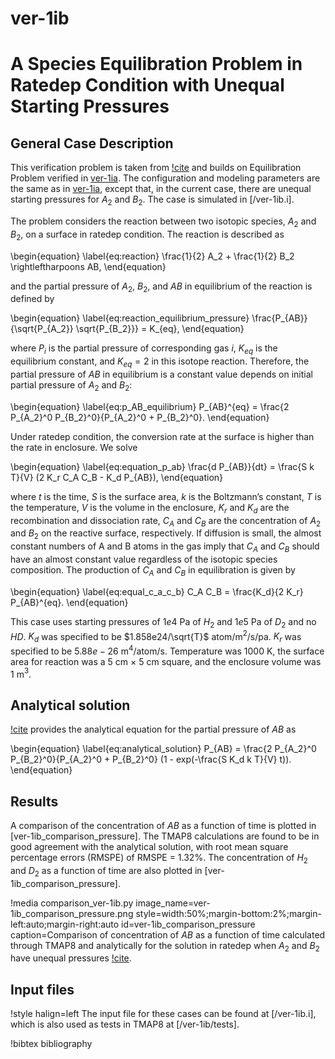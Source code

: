 # ver-1ib

# A Species Equilibration Problem in Ratedep Condition with Unequal Starting Pressures

## General Case Description

<!-- All necessary equations -->
This verification problem is taken from [!cite](ambrosek2008verification) and builds on Equilibration Problem verified in [ver-1ia](ver-1ia.md). The configuration and modeling parameters are the same as in [ver-1ia](ver-1ia.md), except that, in the current case, there are unequal starting pressures for $A_2$ and $B_2$. The case is simulated in [/ver-1ib.i].

The problem considers the reaction between two isotopic species, $A_2$ and $B_2$, on a surface in ratedep condition. The reaction is described as

\begin{equation}
\label{eq:reaction}
\frac{1}{2} A_2 + \frac{1}{2} B_2 \rightleftharpoons AB,
\end{equation}

and the partial pressure of $A_2$, $B_2$, and $AB$ in equilibrium of the reaction is defined by

\begin{equation}
\label{eq:reaction_equilibrium_pressure}
\frac{P_{AB}}{\sqrt{P_{A_2}} \sqrt{P_{B_2}}} = K_{eq},
\end{equation}

where $P_i$ is the partial pressure of corresponding gas $i$, $K_{eq}$ is the equilibrium constant, and $K_{eq} = 2$ in this isotope reaction. Therefore, the partial pressure of $AB$ in equilibrium is a constant value depends on initial partial pressure of $A_2$ and $B_2$:

\begin{equation}
\label{eq:p_AB_equilibrium}
P_{AB}^{eq} = \frac{2 P_{A_2}^0 P_{B_2}^0}{P_{A_2}^0 + P_{B_2}^0}.
\end{equation}

Under ratedep condition, the conversion rate at the surface is higher than the rate in enclosure. We solve

\begin{equation}
\label{eq:equation_p_ab}
\frac{d P_{AB}}{dt} = \frac{S k T}{V} (2 K_r C_A C_B - K_d P_{AB}),
\end{equation}

where $t$ is the time, $S$ is the surface area, $k$ is the Boltzmann’s constant, $T$ is the temperature, $V$ is the volume in the enclosure, $K_r$ and $K_d$ are the recombination and dissociation rate, $C_A$ and $C_B$ are the concentration of $A_2$ and $B_2$ on the reactive surface, respectively. If diffusion is small, the almost constant numbers of A and B atoms in the gas imply that $C_A$ and $C_B$ should have an almost constant value regardless of the isotopic species composition. The production of $C_A$ and $C_B$ in equilibration is given by

\begin{equation}
\label{eq:equal_c_a_c_b}
C_A C_B = \frac{K_d}{2 K_r} P_{AB}^{eq}.
\end{equation}

<!-- Detail parameters -->
This case uses starting pressures of $1e4$ Pa of $H_2$ and $1e5$ Pa of $D_2$ and no $HD$. $K_d$ was specified to be $1.858e24/\sqrt{T}$ atom/m$^2$/s/pa. $K_r$ was specified to be $5.88e-26$ m$^4$/atom/s. Temperature was 1000 K, the surface area for reaction was a 5 cm $\times$ 5 cm square, and the enclosure volume was 1 m$^3$.


## Analytical solution

<!-- introduce the analytical equation and explain -->
[!cite](ambrosek2008verification) provides the analytical equation for the partial pressure of $AB$ as

\begin{equation}
\label{eq:analytical_solution}
P_{AB}  = \frac{2 P_{A_2}^0 P_{B_2}^0}{P_{A_2}^0 + P_{B_2}^0} (1 - exp(-\frac{S K_d k T}{V} t)).
\end{equation}

## Results

<!-- introduce the numerical result and compare the figures between analytical and results -->

A comparison of the concentration of $AB$ as a function of time is plotted in [ver-1ib_comparison_pressure]. The TMAP8 calculations are found to be in good agreement with the analytical solution, with root mean square percentage errors (RMSPE) of RMSPE =  1.32%. The concentration of $H_2$ and $D_2$ as a function of time are also plotted in [ver-1ib_comparison_pressure].

!media comparison_ver-1ib.py
       image_name=ver-1ib_comparison_pressure.png
       style=width:50%;margin-bottom:2%;margin-left:auto;margin-right:auto
       id=ver-1ib_comparison_pressure
       caption=Comparison of concentration of $AB$ as a function of time calculated through TMAP8 and analytically for the solution in ratedep when $A_2$ and $B_2$ have unequal pressures [!cite](ambrosek2008verification).

## Input files

!style halign=left
The input file for these cases can be found at [/ver-1ib.i], which is also used as tests in TMAP8 at [/ver-1ib/tests].

!bibtex bibliography
